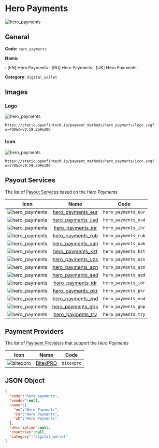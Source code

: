 
# Hero Payments 
![hero_payments](https://static.openfintech.io/payment_methods/hero_payments/logo.svg?w=400&c=v0.59.26#w200)  

## General 
**Code:** `hero_payments` 
 
**Name:** 
 
:	[EN] Hero Payments 
:	[RU] Hero Payments 
:	[UK] Hero Payments 
 
**Category:** `digital_wallet` 
 

## Images 

### Logo 
![hero_payments](https://static.openfintech.io/payment_methods/hero_payments/logo.svg?w=400&c=v0.59.26#w200)  

```
https://static.openfintech.io/payment_methods/hero_payments/logo.svg?w=400&c=v0.59.26#w200
```  

### Icon 
![hero_payments](https://static.openfintech.io/payment_methods/hero_payments/icon.svg?w=278&c=v0.59.26#w100)  

```
https://static.openfintech.io/payment_methods/hero_payments/icon.svg?w=278&c=v0.59.26#w100
```  

## Payout Services 
 
The list of [Payout Services](/payout-services/) based on the _Hero Payments_ 

|Icon|Name|Code| 
|:---:|:---:|:---:| 
|![hero_payments](https://static.openfintech.io/payout_methods/hero_payments/icon.svg?w=278&c=v0.59.26#w40) |[hero_payments_eur](/payout-services/hero_payments_eur/)|`hero_payments_eur`| 
|![hero_payments](https://static.openfintech.io/payout_methods/hero_payments/icon.svg?w=278&c=v0.59.26#w40) |[hero_payments_usd](/payout-services/hero_payments_usd/)|`hero_payments_usd`| 
|![hero_payments](https://static.openfintech.io/payout_methods/hero_payments/icon.svg?w=278&c=v0.59.26#w40) |[hero_payments_inr](/payout-services/hero_payments_inr/)|`hero_payments_inr`| 
|![hero_payments](https://static.openfintech.io/payout_methods/hero_payments/icon.svg?w=278&c=v0.59.26#w40) |[hero_payments_rub](/payout-services/hero_payments_rub/)|`hero_payments_rub`| 
|![hero_payments](https://static.openfintech.io/payout_methods/hero_payments/icon.svg?w=278&c=v0.59.26#w40) |[hero_payments_uah](/payout-services/hero_payments_uah/)|`hero_payments_uah`| 
|![hero_payments](https://static.openfintech.io/payout_methods/hero_payments/icon.svg?w=278&c=v0.59.26#w40) |[hero_payments_kzt](/payout-services/hero_payments_kzt/)|`hero_payments_kzt`| 
|![hero_payments](https://static.openfintech.io/payout_methods/hero_payments/icon.svg?w=278&c=v0.59.26#w40) |[hero_payments_uzs](/payout-services/hero_payments_uzs/)|`hero_payments_uzs`| 
|![hero_payments](https://static.openfintech.io/payout_methods/hero_payments/icon.svg?w=278&c=v0.59.26#w40) |[hero_payments_azn](/payout-services/hero_payments_azn/)|`hero_payments_azn`| 
|![hero_payments](https://static.openfintech.io/payout_methods/hero_payments/icon.svg?w=278&c=v0.59.26#w40) |[hero_payments_aed](/payout-services/hero_payments_aed/)|`hero_payments_aed`| 
|![hero_payments](https://static.openfintech.io/payout_methods/hero_payments/icon.svg?w=278&c=v0.59.26#w40) |[hero_payments_idr](/payout-services/hero_payments_idr/)|`hero_payments_idr`| 
|![hero_payments](https://static.openfintech.io/payout_methods/hero_payments/icon.svg?w=278&c=v0.59.26#w40) |[hero_payments_pkr](/payout-services/hero_payments_pkr/)|`hero_payments_pkr`| 
|![hero_payments](https://static.openfintech.io/payout_methods/hero_payments/icon.svg?w=278&c=v0.59.26#w40) |[hero_payments_vnd](/payout-services/hero_payments_vnd/)|`hero_payments_vnd`| 
|![hero_payments](https://static.openfintech.io/payout_methods/hero_payments/icon.svg?w=278&c=v0.59.26#w40) |[hero_payments_gbp](/payout-services/hero_payments_gbp/)|`hero_payments_gbp`| 
|![hero_payments](https://static.openfintech.io/payout_methods/hero_payments/icon.svg?w=278&c=v0.59.26#w40) |[hero_payments_try](/payout-services/hero_payments_try/)|`hero_payments_try`| 
 

## Payment Providers 
 
The list of [Payment Providers](/payment-providers/) that support the _Hero Payments_ 

|Icon|Name|Code| 
|:---:|:---:|:---:| 
|![bitexpro](https://static.openfintech.io/payment_providers/bitexpro/icon.png?w=278&c=v0.59.26#w100) |[BitexPRO](/payment-providers/bitexpro/)|`bitexpro`| 
 

## JSON Object 

```json
{
  "code":"hero_payments",
  "vendor":null,
  "name":{
    "en":"Hero Payments",
    "ru":"Hero Payments",
    "uk":"Hero Payments"
  },
  "description":null,
  "countries":null,
  "category":"digital_wallet"
}
```  
